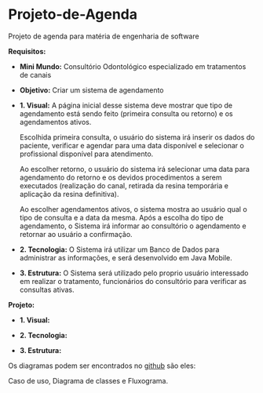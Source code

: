 # Projeto-de-Agenda
Projeto de agenda para matéria de engenharia de software

**Requisitos:**

- **Mini Mundo:** Consultório Odontológico especializado em tratamentos de canais

- **Objetivo:** Criar um sistema de agendamento

- **1. Visual:** A página inicial desse sistema deve mostrar que tipo de agendamento está sendo feito (primeira consulta ou retorno) e os agendamentos ativos.

  Escolhida primeira consulta, o usuário do sistema irá inserir os dados do paciente, verificar e agendar para uma data disponível e selecionar o profissional disponível para atendimento.

  Ao escolher retorno, o usuário do sistema irá selecionar uma data para agendamento do retorno e os devidos procedimentos a serem executados (realização do canal, retirada da resina temporária e aplicação da resina definitiva).

  Ao escolher agendamentos ativos, o sistema mostra ao usuário qual o tipo de consulta e a data da mesma.
Após a escolha do tipo de agendamento, o Sistema irá informar ao consultório o agendamento e retornar ao usuário a confirmação.

- **2. Tecnologia:** O Sistema irá utilizar um Banco de Dados para administrar as informações, e será desenvolvido em Java Mobile.

- **3. Estrutura:** O Sistema será utilizado pelo proprio usuário interessado em realizar o tratamento, funcionários do consultório para verificar as consultas ativas.

**Projeto:**

- **1. Visual:** 

- **2. Tecnologia:**

- **3. Estrutura:**

Os diagramas podem ser encontrados no <a href="https://github.com/oiesc/Projeto-de-Agenda/tree/master/diagramas">github</a> são eles:

Caso de uso, Diagrama de classes e Fluxograma.
